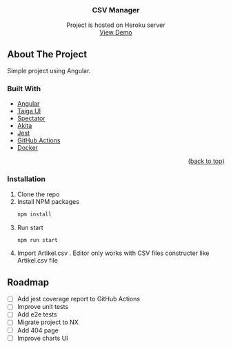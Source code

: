 <div id="top"></div>

<!-- PROJECT LOGO -->
<br />
  <h3 align="center">CSV Manager</h3>

  <p align="center">
    Project is hosted on Heroku server
    <br />
    <a href="https://csv-editor-prod.herokuapp.com/csv-editor">View Demo</a>
  </p>
</div>


<!-- ABOUT THE PROJECT -->
## About The Project
  
Simple project using Angular. 

### Built With

* [Angular](https://angular.io/)
* [Taiga UI](https://material.angular.io/)
* [Spectator](https://ngneat.github.io/spectator/)
* [Akita](https://datorama.github.io/akita/)
* [Jest](https://jestjs.io/)
* [GitHub Actions](https://github.com/features/actions)
* [Docker](https://www.docker.com/)

<p align="right">(<a href="#top">back to top</a>)</p>

<!-- GETTING STARTED -->

### Installation

1. Clone the repo
2. Install NPM packages
   ```sh
   npm install
   ```
3. Run start
   ```sh
   npm run start
   ```
4. Import Artikel.csv . Editor only works with CSV files constructer like Artikel.csv file   
<!-- ROADMAP -->
## Roadmap

- [ ] Add jest coverage report to GitHub Actions
- [ ] Improve unit tests
- [ ] Add e2e tests
- [ ] Migrate project to NX
- [ ] Add 404 page
- [ ] Improve charts UI
